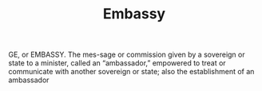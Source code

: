 ---
title: Embassy
letter: E
permalink: "/definitions/bld-embassy.html"
body: GE, or EMBASSY. The mes-sage or commission given by a sovereign or state to
  a minister, called an “ambassador,” empowered to treat or communicate with another
  sovereign or state; also the establishment of an ambassador
published_at: '2018-07-07'
source: Black's Law Dictionary 2nd Ed (1910)
layout: post
---